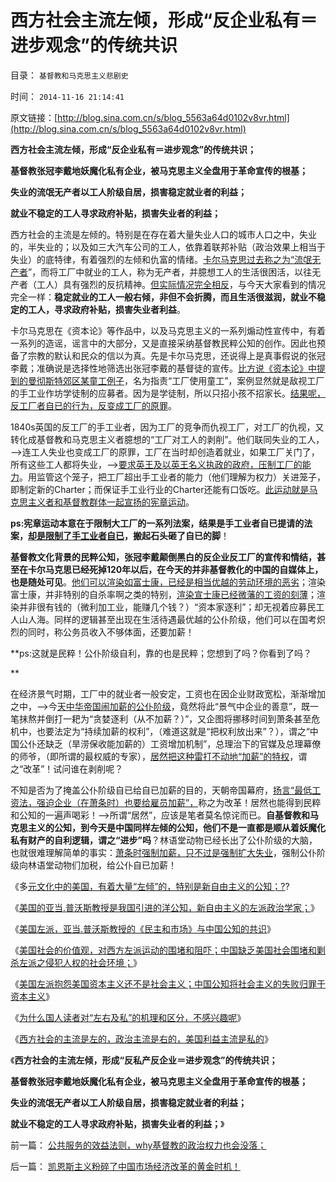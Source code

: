 # 西方社会主流左倾，形成“反企业私有＝进步观念”的传统共识

目录： `基督教和马克思主义悲剧史` 

时间： `2014-11-16 21:14:41` 

原文链接：[http://blog.sina.com.cn/s/blog_5563a64d0102v8vr.html](http://blog.sina.com.cn/s/blog_5563a64d0102v8vr.html)

**西方社会主流左倾，形成“反企业私有＝进步观念”的传统共识；**

**基督教张冠李戴地妖魔化私有企业，被马克思主义全盘用于革命宣传的根基；**

**失业的流氓无产者以工人阶级自居，损害稳定就业者的利益；**

**就业不稳定的工人寻求政府补贴，损害失业者的利益；**



西方社会的主流是左倾的。特别是在存在着大量失业人口的城市人口之中，失业的，半失业的；以及如三大汽车公司的工人，依靠着联邦补贴（政治效果上相当于失业）的底特律，有着强烈的左倾和仇富的情绪。[卡尔马克思过去称之为“流氓无产者](../../../2011/12/2/流氓无产者甘当牛二的利益合理性.md)”，而将工厂中就业的工人，称为无产者，并臆想工人的生活很困活，以往无产者（工人）具有强烈的反抗精神。[但实际情况完全相反](../../../2009/10/15/人权是生产的要素，劳动者和资本家的相生关系.md)，与今天大家看到的情况完全一样：**稳定就业的工人一般右倾，非但不会折腾，而且生活很滋润，就业不稳定的工人，寻求政府补贴，损害失业者利益**。

卡尔马克思在《资本论》等作品中，以及马克思主义的一系列煽动性宣传中，有着一系列的造谣，谣言中的大部分，又是直接采纳基督教民粹公知的创作。因此也预备了宗教的默认和民众的信以为真。先是卡尔马克思，还说得上是真事假说的张冠李戴；准确说是选择性地筛选出张冠李戴的基督徒的宣传。[比方说《资本论》中提到的曼彻斯特郊区某童工例子](../../../2012/4/16/童奴是有可能的，童工是不存在的；.md)，名为指责“工厂使用童工”，案例显然就是敌视工厂的手工业作坊学徒制的应募者。因为是学徒制，所以只招小孩不招家长。[结果呢，反工厂者自已的行为，反变成工厂的原罪](../../../2012/4/16/包身工，童工，学徒工，契约奴，和家庭奴役.md)。

1840s英国的反工厂的手工业者，因为工厂的竞争而仇视工厂，对工厂的仇视，又转化成基督教和马克思主义者臆想的“工厂对工人的剥削”。他们联同失业的工人，——>连工人失业也变成工厂的原罪，工厂在当时却创造着就业，如果工厂关门了，所有这些工人都将失业，——>[要求英王及以英王名义执政的政府，压制工厂的能力](../../../2011/12/11/宪章运动是愚昧的义和团，英国早期工会的成长.md)。用监管这个笼子，把工厂超出手工业者的能力（他们理解为权力）关进笼子，即制定新的Charter；而保证手工业行业的Charter还能有口饭吃。[此运动就是马克思主义者和基督教群体一起宣扬的宪章运动](../../../2011/12/13/欧文空想社会主义的道德神话和商业秘密.md)。

**ps:宪章运动本意在于限制大工厂的一系列法案，结果是手工业者自已提请的法案，[却是限制了手工业者自已](../../../2011/12/15/宪章运动“限制童工”“限制女工”的含义.md)，搬起石头砸了自已的脚**！

**基督教文化背景的民粹公知，张冠李戴颠倒黑白的反企业反工厂的宣传和情结，甚至在卡尔马克思已经死掉120年以后，在今天的并非基督教化的中国的自媒体上，也是随处可见**。[他们可以渲染如富士康，已经是相当优越的劳动环境的恶劣](../../../2014/9/23/炒作富士康“白血病”“包身工”，都是无良媒记再次无事生非；.md)；渲染富士康，并非特别的自杀率啊之类的特别，[渲染宣士康已经微藩的工资的刻薄](../../../2010/5/29/富士康无需对员工个人自杀负契约外的责任.md)；渲染并非很有钱的（微利加工业，能赚几个钱？）“资本家逐利”；却无视着应募民工人山人海。同样的逻辑甚至出现在生活待遇最优越的公仆阶级，他们可以在国考炽烈的同时，称公务员收入不够体面，还要加薪！

**ps:这就是民粹！公仆阶级自利，靠的也是民粹；您想到了吗？你看到了吗？

**

在经济景气时期，工厂中的就业者一般安定，工资也在因企业财政宽松，渐渐增加之中，——>今[天中华帝国闹加薪的公仆阶级](http://blog.sina.com.cn/s/blog_5563a64d0102v4r7.html)，竟然将此“景气中企业的善意”，既一笔抹熬并倒打一耙为“贪婪逐利（从不加薪？）”，又企图将挪移时间到萧条甚至危机中，也要法定为“持续加薪的权利”，（难道这就是“把权利放出来”？），谓之“中国公仆还缺乏（旱涝保收能加薪的）工资增加机制”，总理治下的官媒及总理幕僚的师爷，（即所谓的最权威的专家），[居然把这种雷打不动地“加薪”的特权](../../../2014/5/26/偏好于口号的民粹和公知，容易被公仆阶级忽悠.md)，谓之“改革”！试问谁在剥削呢？

不知是否为了掩盖公仆阶级自已给自已加薪的目的，天朝帝国幕府，[扬言“最低工资法，强迫企业（在萧条时）也要给雇员加薪”，](../../../2014/4/10/“最低工资标准”等价于“加税，失业，劫贫济富”.md)称之为改革！居然也能得到民粹和公知的一遍声喝彩！——>所谓“居然”，应该是笔者莫名惊诧而已。**自基督教和马克思主义的公知，到今天是中国同样左倾的公知，他们不是一直都是顺从着妖魔化私有财产的自利逻辑，谓之“进步”吗**？林语堂动物已经长出了公仆阶级的大脑，也就很难理解简单的事实：[萧条时强制加薪，只不过是强制扩大失业](../../../2014/4/6/“五年工资翻番”比大跃进荒唐,“民工荒，薪水涨”的真相.md)，强制公仆阶级向林语堂动物们加税，给公仆自已加薪！

《多[元文化中的美国，有着大量“左倾”的，特别是新自由主义的公知；?](../../../2014/4/1/国际“三角演义”中的自由联邦，民粹国，社会主义大家庭.md)?

《[美国的亚当.普沃斯教授是我国引进的洋公知，新自由主义的左派政治学家；](../../../2014/4/9/普沃斯教授《民主和市场》，冒充的数学和滥用的博弈论.md)》

《[美国左派，亚当.普沃斯教授的《民主和市场》与中国公知的共识](../../../2014/4/25/美国左派的《民主和市场》与中国公知的共识.md)》

《[美国社会的价值观，对西方左派运动的围堵和阻吓；中国缺乏美国社会围堵和剿杀左派之侵犯人权的社会环境；](../../../2014/10/18/美国社会的价值观，对西方左派运动的围堵和阻吓.md)》

《[美国左派抱怨美国资本主义还不是社会主义；中国公知将社会主义的失败归罪于资本主义](../../../2014/10/24/美国左派的语境和中国公知的异同，新自由主义者.md)》

《[为什么国人读者对“左右及私”的机理和区分，不感兴趣呢](../../../2014/11/2/为什么国人读者对“左右及私”的机理和区分，不感兴趣呢？.md)》

《[西方社会的主流是左的，政治主流是右的，美国利益主流是私的](../../../2014/11/6/西方社会的主流是左的，政治主流是右的，美国利益主流是私的；.md)》

《**西方社会的主流左倾，形成“反私产反企业＝进步观念”的传统共识；**

**基督教张冠李戴地妖魔化私有企业，被马克思主义全盘用于革命宣传的根基；**

**失业的流氓无产者以工人阶级自居，损害稳定就业者的利益；**

**就业不稳定的工人寻求政府补贴，损害失业者的利益；**》

前一篇： [公共服务的效益法则，why基督教的政治权力也会没落；](../../../2014/11/24/公共服务的效益法则，why基督教的政治权力也会没落；.md)

后一篇： [凯恩斯主义粉碎了中国市场经济改革的黄金时机！](../../../2014/11/8/凯恩斯主义粉碎了中国市场经济改革的黄金时机！.md)

